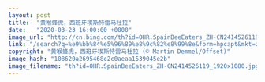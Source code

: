 ```yaml
---
layout: post
title:  "黄喉蜂虎，西班牙埃斯特雷马杜拉"
date:   "2020-03-23 16:00:00 +0800"
image_url: "http://cn.bing.com/th?id=OHR.SpainBeeEaters_ZH-CN2414526119_1920x1080.jpg&rf=LaDigue_1920x1080.jpg&pid=hp"
link: "/search?q=%e9%bb%84%e5%96%89%e8%9c%82%e8%99%8e&form=hpcapt&mkt=zh-cn"
copyright: "黄喉蜂虎，西班牙埃斯特雷马杜拉 (© Martin Demmel/Offset)"
image_hash: "108620a2695468c2c0aeaa1539045e2b"
image_filename: "th?id=OHR.SpainBeeEaters_ZH-CN2414526119_1920x1080.jpg&rf=LaDigue_1920x1080.jpg&pid=hp"
---
```

